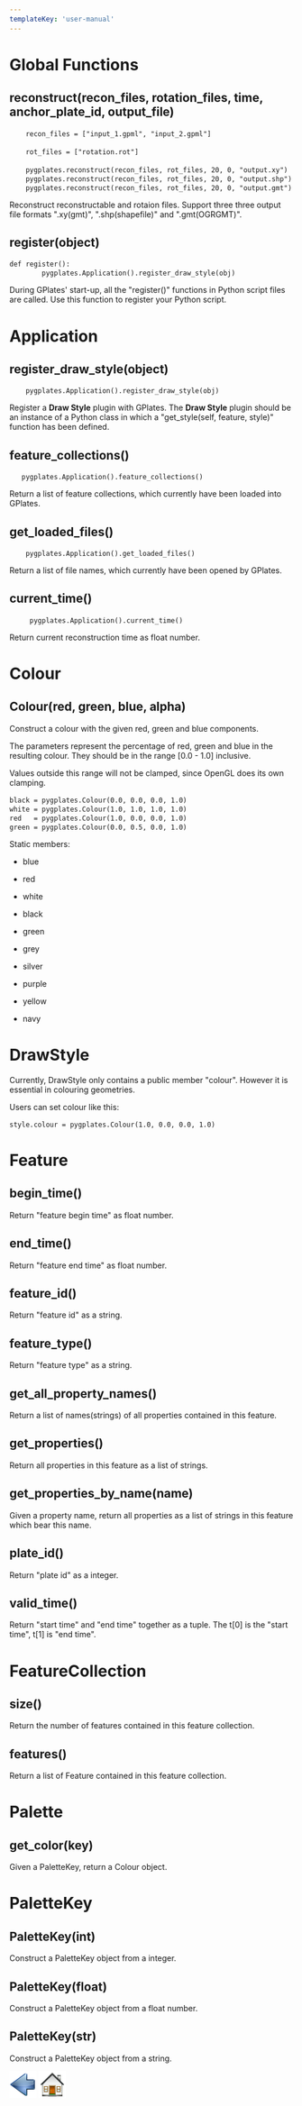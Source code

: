 ```yaml
---
templateKey: 'user-manual'
---
```

Global Functions
================

reconstruct(recon\_files, rotation\_files, time, anchor\_plate\_id, output\_file)
---------------------------------------------------------------------------------

        recon_files = ["input_1.gpml", "input_2.gpml"]

        rot_files = ["rotation.rot"]

        pygplates.reconstruct(recon_files, rot_files, 20, 0, "output.xy")
        pygplates.reconstruct(recon_files, rot_files, 20, 0, "output.shp")
        pygplates.reconstruct(recon_files, rot_files, 20, 0, "output.gmt")

Reconstruct reconstructable and rotaion files. Support three three output file formats ".xy(gmt)", ".shp(shapefile)" and ".gmt(OGRGMT)".

register(object)
----------------

    def register():
            pygplates.Application().register_draw_style(obj)

During GPlates' start-up, all the "register()" functions in Python script files are called. Use this function to register your Python script.

Application
===========

register\_draw\_style(object)
-----------------------------

        pygplates.Application().register_draw_style(obj)

Register a **Draw Style** plugin with GPlates. The **Draw Style** plugin should be an instance of a Python class in which a "get\_style(self, feature, style)" function has been defined.

feature\_collections()
----------------------

       pygplates.Application().feature_collections()

Return a list of feature collections, which currently have been loaded into GPlates.

get\_loaded\_files()
--------------------

        pygplates.Application().get_loaded_files()

Return a list of file names, which currently have been opened by GPlates.

current\_time()
---------------

         pygplates.Application().current_time()

Return current reconstruction time as float number.

Colour
======

Colour(red, green, blue, alpha)
-------------------------------

Construct a colour with the given red, green and blue components.

The parameters represent the percentage of red, green and blue in the resulting colour. They should be in the range \[0.0 - 1.0\] inclusive.

Values outside this range will not be clamped, since OpenGL does its own clamping.

    black = pygplates.Colour(0.0, 0.0, 0.0, 1.0)
    white = pygplates.Colour(1.0, 1.0, 1.0, 1.0)
    red   = pygplates.Colour(1.0, 0.0, 0.0, 1.0)
    green = pygplates.Colour(0.0, 0.5, 0.0, 1.0)

Static members:

-   blue

-   red

-   white

-   black

-   green

-   grey

-   silver

-   purple

-   yellow

-   navy

DrawStyle
=========

Currently, DrawStyle only contains a public member "colour". However it is essential in colouring geometries.

Users can set colour like this:

    style.colour = pygplates.Colour(1.0, 0.0, 0.0, 1.0)

Feature
=======

begin\_time()
-------------

Return "feature begin time" as float number.

end\_time()
-----------

Return "feature end time" as float number.

feature\_id()
-------------

Return "feature id" as a string.

feature\_type()
---------------

Return "feature type" as a string.

get\_all\_property\_names()
---------------------------

Return a list of names(strings) of all properties contained in this feature.

get\_properties()
-----------------

Return all properties in this feature as a list of strings.

get\_properties\_by\_name(name)
-------------------------------

Given a property name, return all properties as a list of strings in this feature which bear this name.

plate\_id()
-----------

Return "plate id" as a integer.

valid\_time()
-------------

Return "start time" and "end time" together as a tuple. The t\[0\] is the "start time", t\[1\] is "end time".

FeatureCollection
=================

size()
------

Return the number of features contained in this feature collection.

features()
----------

Return a list of Feature contained in this feature collection.

Palette
=======

get\_color(key)
---------------

Given a PaletteKey, return a Colour object.

PaletteKey
==========

PaletteKey(int)
---------------

Construct a PaletteKey object from a integer.

PaletteKey(float)
-----------------

Construct a PaletteKey object from a float number.

PaletteKey(str)
---------------

Construct a PaletteKey object from a string.

![](images/icons/prev.png) ![](images/icons/home.png)
